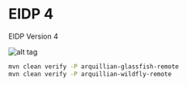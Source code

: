 # EIDP 4
EIDP Version 4

![alt tag](https://travis-ci.org/UCL/EIDP-4.svg?branch=master)

```bash
mvn clean verify -P arquillian-glassfish-remote
mvn clean verify -P arquillian-wildfly-remote
```
